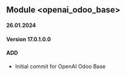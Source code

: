 ## Module <openai_odoo_base>

#### 26.01.2024
#### Version 17.0.1.0.0
#### ADD

- Initial commit for OpenAI Odoo Base

